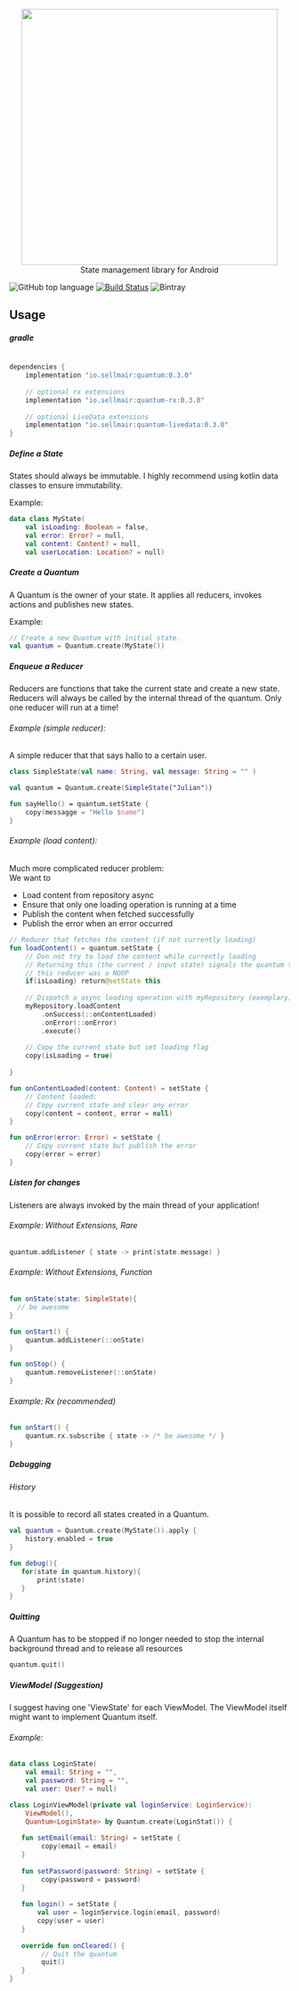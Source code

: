<p align="center">
  <img width="460" src="https://github.com/sellmair/quantum/blob/feature/1-executorservice-based-quantum/logo/medium.png?raw=true"><br>
  State management library for Android
</p>


![GitHub top language](https://img.shields.io/github/languages/top/sellmair/quantum.svg)
[![Build Status](https://travis-ci.org/sellmair/quantum.svg?branch=develop)](https://travis-ci.org/sellmair/quantum)
![Bintray](https://img.shields.io/bintray/v/sellmair/sellmair/quantum.svg)


## Usage

##### gradle
```groovy

dependencies { 
    implementation "io.sellmair:quantum:0.3.0"
    
    // optional rx extensions
    implementation "io.sellmair:quantum-rx:0.3.0"
    
    // optional LiveData extensions
    implementation "io.sellmair:quantum-livedata:0.3.0"
}
```


##### Define a State
States should always be immutable. I highly recommend using 
kotlin data classes to ensure immutability. 


Example:

```kotlin
data class MyState(
    val isLoading: Boolean = false, 
    val error: Error? = null,
    val content: Content? = null, 
    val userLocation: Location? = null)
```

##### Create a Quantum
A Quantum is the owner of your state. It applies all reducers, 
invokes actions and publishes new states.

Example:


```kotlin
// Create a new Quantum with initial state. 
val quantum = Quantum.create(MyState())
```


##### Enqueue a Reducer
Reducers are functions that take the current state and create a new state. 
Reducers will always be called by the internal thread of the quantum. 
Only one reducer will run at a time!

###### Example (simple reducer): 
A simple reducer that that says hallo to a certain user. 

```kotlin
class SimpleState(val name: String, val message: String = "" )

val quantum = Quantum.create(SimpleState("Julian"))

fun sayHello() = quantum.setState {
    copy(messagge = "Hello $name")
}

```


###### Example (load content): 
Much more complicated reducer problem:  <br>
We want to 
- Load content from repository async
- Ensure that only one loading operation is running at a time
- Publish the content when fetched successfully
- Publish the error when an error occurred 

```kotlin
// Reducer that fetches the content (if not currently loading)
fun loadContent() = quantum.setState {
    // Don not try to load the content while currently loading
    // Returning this (the current / input state) signals the quantum that 
    // this reducer was a NOOP
    if(isLoading) return@setState this
    
    // Dispatch a async loading operation with myRepository (exemplary)
    myRepository.loadContent
        .onSuccess(::onContentLoaded)
        .onError(::onError)
        .execute()
        
    // Copy the current state but set loading flag  
    copy(isLoading = true)
    
}

fun onContentLoaded(content: Content) = setState {
    // Content loaded: 
    // Copy current state and clear any error
    copy(content = content, error = null)
}

fun onError(error: Error) = setState {
    // Copy current state but publish the error
    copy(error = error)
}
```

##### Listen for changes
Listeners are always invoked by the main thread of your application!

###### Example: Without Extensions, Rare

```kotlin
quantum.addListener { state -> print(state.message) }
```

###### Example: Without Extensions, Function

```kotlin
fun onState(state: SimpleState){
  // be awesome
}

fun onStart() {
    quantum.addListener(::onState)
}

fun onStop() {
    quantum.removeListener(::onState)
}
```


###### Example: Rx (recommended)

```kotlin
fun onStart() {
    quantum.rx.subscribe { state -> /* be awesome */ }
}
```


##### Debugging

###### History
It is possible to record all states created in a Quantum. 

```kotlin
val quantum = Quantum.create(MyState()).apply { 
    history.enabled = true
}

fun debug(){
   for(state in quantum.history){
       print(state)
   }
}
```


##### Quitting
A Quantum has to be stopped if no longer needed to stop the internal background 
thread and to release all resources 

```kotlin
quantum.quit()
```


##### ViewModel (Suggestion)
I suggest having one 'ViewState' for each ViewModel. The ViewModel itself
might want to implement Quantum itself. 

###### Example:

```kotlin
data class LoginState(
    val email: String = "",
    val password: String = "", 
    val user: User? = null)

class LoginViewModel(private val loginService: LoginService): 
    ViewModel(), 
    Quantum<LoginState> by Quantum.create(LoginStat()) {
   
   fun setEmail(email: String) = setState {
        copy(email = email)
   }                   
   
   fun setPassword(password: String) = setState {
        copy(password = password)
   }
   
   fun login() = setState {
       val user = loginService.login(email, password)
       copy(user = user)
   }
   
   override fun onCleared() {
        // Quit the quantum
        quit()
   }
}

```